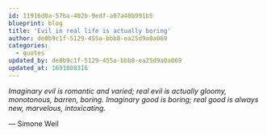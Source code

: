 ```yaml
---
id: 11916d0a-57ba-402b-9edf-a07a40b991b5
blueprint: blog
title: 'Evil in real life is actually boring'
author: de8b9c1f-5129-455a-bbb8-ea25d9a0a069
categories:
  - quotes
updated_by: de8b9c1f-5129-455a-bbb8-ea25d9a0a069
updated_at: 1691008316
---
```

*Imaginary evil is romantic and varied; real evil is actually gloomy, monotonous, barren, boring. Imaginary good is boring; real good is always new, marvelous, intoxicating.*

— Simone Weil